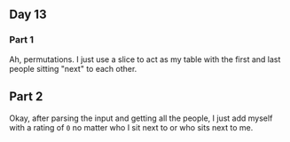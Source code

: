 ## Day 13

### Part 1

Ah, permutations. I just use a slice to act as my table with the first and last people sitting "next" to each other.

## Part 2

Okay, after parsing the input and getting all the people, I just add myself with a rating of `0` no matter who I sit next to or who sits next to me.
